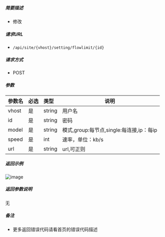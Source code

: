 

    
##### 简要描述

- 修改

##### 请求URL
- ` /api/site/{vhost}/setting/flowlimit/{id} `
  
##### 请求方式
- POST 

##### 参数

|参数名|必选|类型|说明|
|:----    |:---|:----- |-----   |
|vhost |是  |string |用户名   |
|id |是  |string | 密码    |
|model |是  |string | 模式,group:每节点,single:每连接,ip：每ip    |
|speed     |是  |int | 速率，单位：kb/s    |
|url     |是  |string | url,可正则    |

##### 返回示例 

![image](https://user-images.githubusercontent.com/90588289/133763784-193e3642-5c0c-408b-bab3-d0a29fa80ce9.png)

##### 返回参数说明 

无

##### 备注 

- 更多返回错误代码请看首页的错误代码描述



